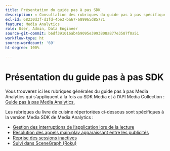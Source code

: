 ```yaml
---
title: Présentation du guide pas à pas SDK
description: « Consultation des rubriques du guide pas à pas spécifique au SDK »
exl-id: 68230d3f-d1fd-4be3-ba67-689965d85771
feature: Media Analytics
role: User, Admin, Data Engineer
source-git-commit: b6df391016ab4b9095e3993808a877e3587f0a51
workflow-type: ht
source-wordcount: '69'
ht-degree: 100%

---
```


# Présentation du guide pas à pas SDK

Vous trouverez ici les rubriques générales du guide pas à pas Media Analytics qui s’appliquent à la fois au SDK Media et à l’API Media Collection : [Guide pas à pas Media Analytics.](/help/media-analytics-cookbook/media-analytics-cookbook.md)

Les rubriques du livre de cuisine répertoriées ci-dessous sont spécifiques à la version Media SDK de Media Analytics :

* [Gestion des interruptions de l’application lors de la lecture](/help/sdk-implement/cookbook/app-interrupts.md)
* [Résolution des appels main:play apparaissant entre les publicités](/help/sdk-implement/cookbook/fix-ad-play-ad.md)
* [Reprise des sessions inactives](/help/sdk-implement/cookbook/resuming-inactive.md)
* [Suivi dans SceneGraph (Roku)](/help/sdk-implement/cookbook/sdk-track-scenegraph.md)
